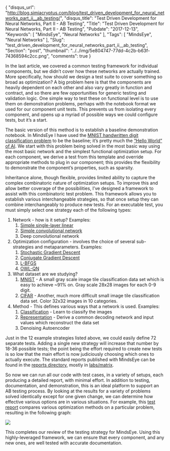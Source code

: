 {
  "disqus_url": "http://blog.simiacryptus.com/blog/test_driven_development_for_neural_networks_part_ii__ab_testing/",
  "disqus_title": "Test Driven Development for Neural Networks, Part II - AB Testing",
  "Title": "Test Driven Development for Neural Networks, Part II - AB Testing",
  "Pubdate": "2017-12-13",
  "Keywords": [
    "MindsEye",
    "Neural Networks"
  ],
  "Tags": [
    "MindsEye",
    "Neural Networks"
  ],
  "Slug": "test_driven_development_for_neural_networks_part_ii__ab_testing",
  "Section": "post",
  "thumbnail": "../../img/5e804747-77dd-4c2b-b63f-74368594c2cc.png",
  "comments": true
}

In the last article, we covered a common testing framework for individual components, but we didn’t cover how these networks are actually trained. More specifically, how should we design a test suite to cover something so broad as optimization? A big problem here is that the components are heavily dependent on each other and also vary greatly in function and contract, and so there are few opportunities for generic testing and validation logic. One simple way to test these on functional level is to use them on demonstration problems, perhaps with the notebook format we used for our component unit tests. This prevents us from isolating every component, and opens up a myriad of possible ways we could configure tests, but it’s a start.

The basic version of this method is to establish a baseline demonstration notebook. In MindsEye I have used the [MNIST handwritten digit classification problem](https://github.com/SimiaCryptus/MindsEye/blob/3053e759f8cf0921157fe24df80f4a1e90069c00/src/test/java/com/simiacryptus/mindseye/opt/MnistTestBase.java) to be the baseline; it’s pretty much the [“Hello World” of AI](https://github.com/SimiaCryptus/MindsEye/blob/3053e759f8cf0921157fe24df80f4a1e90069c00/reports/com/simiacryptus/mindseye/opt/trainable/SimpleStochasticGradientDescentTest/test.md). We start with this problem being solved in the most basic way using the most basic network and the simplest functional optimization setup. For each component, we derive a test from this template and override appropriate methods to plug in our component; this provides the flexibility to demonstrate the component’s properties, such as sparsity.

Inheritance alone, though flexible, provides limited ability to capture the complex combinatoric nature of optimization setups. To improve this and allow better coverage of the possibilities, I’ve designed a framework to assist with this combinatoric test problem. This framework allows you to establish various interchangeable strategies, so that once setup they can combine interchangeably to produce new tests. For an executable test, you must simply select one strategy each of the following types:

1. Network - how is it setup? Examples:
    1. [Simple single-layer linear](https://github.com/SimiaCryptus/MindsEye/blob/3053e759f8cf0921157fe24df80f4a1e90069c00/src/test/java/com/simiacryptus/mindseye/labs/matrix/MnistTests.java#L46)
    1. [Simple convolutional network](https://github.com/SimiaCryptus/MindsEye/blob/3053e759f8cf0921157fe24df80f4a1e90069c00/src/test/java/com/simiacryptus/mindseye/labs/matrix/MnistTests.java#L60)
    1. Deep convolutional network
1. Optimization configuration - involves the choice of several sub-strategies and metaparameters. Examples:
    1. [Stochastic Gradient Descent](https://github.com/SimiaCryptus/MindsEye/blob/3053e759f8cf0921157fe24df80f4a1e90069c00/src/test/java/com/simiacryptus/mindseye/labs/matrix/TextbookOptimizers.java#L56)
    1. [Conjugate Gradient Descent](https://github.com/SimiaCryptus/MindsEye/blob/3053e759f8cf0921157fe24df80f4a1e90069c00/src/test/java/com/simiacryptus/mindseye/labs/matrix/TextbookOptimizers.java#L72)
    1. [L-BFGS](https://github.com/SimiaCryptus/MindsEye/blob/3053e759f8cf0921157fe24df80f4a1e90069c00/src/test/java/com/simiacryptus/mindseye/labs/matrix/TextbookOptimizers.java#L87)
    1. [OWL-QN](https://github.com/SimiaCryptus/MindsEye/blob/3053e759f8cf0921157fe24df80f4a1e90069c00/src/test/java/com/simiacryptus/mindseye/labs/matrix/TextbookOptimizers.java#L103)
1. What dataset are we studying?
    1. [MNIST](https://github.com/SimiaCryptus/MindsEye/blob/3053e759f8cf0921157fe24df80f4a1e90069c00/src/test/java/com/simiacryptus/mindseye/labs/matrix/MnistTests.java) - A small gray scale image tile classification data set which is easy to achieve ~91% on. Gray scale 28x28 images for each 0-9 digit.
    1. [CIFAR](https://github.com/SimiaCryptus/MindsEye/blob/3053e759f8cf0921157fe24df80f4a1e90069c00/src/test/java/com/simiacryptus/mindseye/labs/matrix/CifarTests.java) - Another, much more difficult small image tile classification data set. Color 32x32 images in 10 categories.
1. Method - This defines various ways that a network is used. Examples:
    1. [Classification](https://github.com/SimiaCryptus/MindsEye/blob/3053e759f8cf0921157fe24df80f4a1e90069c00/src/main/java/com/simiacryptus/mindseye/test/ClassifyProblem.java) - Learn to classify the images
    1. [Representation](https://github.com/SimiaCryptus/MindsEye/blob/3053e759f8cf0921157fe24df80f4a1e90069c00/src/main/java/com/simiacryptus/mindseye/test/EncodingProblem.java) - Derive a common decoding network and input values which reconstruct the data set
    1. Denoising Autoencoder

Just in the 12 example strategies listed above, we could easily define 72 separate tests. Adding a single new strategy will increase that number by 18-36 possible tests; the point being the effort required to create new tests is so low that the main effort is now judiciously choosing which ones to actually execute. The standard reports published with MindsEye can be found in the [reports directory](https://github.com/SimiaCryptus/MindsEye/tree/3053e759f8cf0921157fe24df80f4a1e90069c00/reports/com/simiacryptus/mindseye), mostly in [labs/matrix](https://github.com/SimiaCryptus/MindsEye/tree/3053e759f8cf0921157fe24df80f4a1e90069c00/reports/com/simiacryptus/mindseye/labs/matrix).

So now we can run all our code with test cases, in a variety of setups, each producing a detailed report, with minimal effort. In addition to testing, documentation, and demonstration, this is an ideal platform to support an AB testing process. By looking at the results for a variety of problems solved identically except for one given change, we can determine how effective various options are in various situations. For example, this [test report](https://github.com/SimiaCryptus/MindsEye/blob/3053e759f8cf0921157fe24df80f4a1e90069c00/reports/com/simiacryptus/mindseye/labs/matrix/OptimizerComparison/CompareTextbook/classification.md) compares various optimization methods on a particular problem, resulting in the following graph:

![](../../img/5e804747-77dd-4c2b-b63f-74368594c2cc.png)

This completes our review of the testing strategy for MindsEye. Using this highly-leveraged framework, we can ensure that every component, and any new ones, are well tested with accurate documentation.
